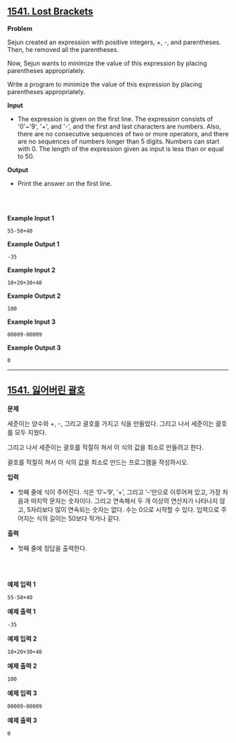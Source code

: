 ## [1541. Lost Brackets](https://www.acmicpc.net/problem/1541)

**Problem**

Sejun created an expression with positive integers, +, -, and parentheses. Then, he removed all the parentheses.

Now, Sejun wants to minimize the value of this expression by placing parentheses appropriately.

Write a program to minimize the value of this expression by placing parentheses appropriately.

**Input**

- The expression is given on the first line. The expression consists of '0'~'9', '+', and '-', and the first and last characters are numbers. Also, there are no consecutive sequences of two or more operators, and there are no sequences of numbers longer than 5 digits. Numbers can start with 0. The length of the expression given as input is less than or equal to 50.

**Output**

- Print the answer on the first line.

<br/>
<br/>

**Example Input 1**

```
55-50+40
```

**Example Output 1**

```
-35
```

**Example Input 2**

```
10+20+30+40
```

**Example Output 2**

```
100
```

**Example Input 3**

```
00009-00009
```

**Example Output 3**

```
0
```

<hr/>

## [1541. 잃어버린 괄호](https://www.acmicpc.net/problem/1541)

**문제**

세준이는 양수와 +, -, 그리고 괄호를 가지고 식을 만들었다. 그리고 나서 세준이는 괄호를 모두 지웠다.

그리고 나서 세준이는 괄호를 적절히 쳐서 이 식의 값을 최소로 만들려고 한다.

괄호를 적절히 쳐서 이 식의 값을 최소로 만드는 프로그램을 작성하시오.

**입력**

- 첫째 줄에 식이 주어진다. 식은 ‘0’~‘9’, ‘+’, 그리고 ‘-’만으로 이루어져 있고, 가장 처음과 마지막 문자는 숫자이다. 그리고 연속해서 두 개 이상의 연산자가 나타나지 않고, 5자리보다 많이 연속되는 숫자는 없다. 수는 0으로 시작할 수 있다. 입력으로 주어지는 식의 길이는 50보다 작거나 같다.

**출력**

- 첫째 줄에 정답을 출력한다.

<br/>
<br/>

**예제 입력 1**

```
55-50+40
```

**예제 출력 1**

```
-35
```

**예제 입력 2**

```
10+20+30+40
```

**예제 출력 2**

```
100
```

**예제 입력 3**

```
00009-00009
```

**예제 출력 3**

```
0
```
